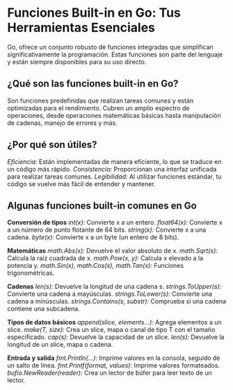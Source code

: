 # Funciones Built-in en Go: Tus Herramientas Esenciales

Go, ofrece un conjunto robusto de funciones integradas que simplifican significativamente la programación. Estas funciones son parte del lenguaje y están siempre disponibles para su uso directo.

## ¿Qué son las funciones built-in en Go?

Son funciones predefinidas que realizan tareas comunes y están optimizadas para el rendimiento. Cubren un amplio espectro de operaciones, desde operaciones matemáticas básicas hasta manipulación de cadenas, manejo de errores y más.

## ¿Por qué son útiles?

_Eficiencia:_ Están implementadas de manera eficiente, lo que se traduce en un código más rápido.
_Consistencia:_ Proporcionan una interfaz unificada para realizar tareas comunes.
_Legibilidad:_ Al utilizar funciones estándar, tu código se vuelve más fácil de entender y mantener.

## Algunas funciones built-in comunes en Go

**Conversión de tipos**
_int(x):_ Convierte x a un entero.
_float64(x):_ Convierte x a un número de punto flotante de 64 bits.
_string(x):_ Convierte x a una cadena.
_byte(x):_ Convierte x a un byte (un entero de 8 bits).

**Matemáticas**
_math.Abs(x):_ Devuelve el valor absoluto de x.
_math.Sqrt(x):_ Calcula la raíz cuadrada de x.
_math.Pow(x, y):_ Calcula x elevado a la potencia y.
_math.Sin(x), math.Cos(x), math.Tan(x):_ Funciones trigonométricas.

**Cadenas**
_len(s):_ Devuelve la longitud de una cadena s.
_strings.ToUpper(s):_ Convierte una cadena a mayúsculas.
_strings.ToLower(s):_ Convierte una cadena a minúsculas.
_strings.Contains(s, substr):_ Comprueba si una cadena contiene una subcadena.

**Tipos de datos básicos**
_append(slice, elements...):_ Agrega elementos a un slice.
_make(T, size):_ Crea un slice, mapa o canal de tipo T con el tamaño especificado.
_cap(s):_ Devuelve la capacidad de un slice.
_len(s):_ Devuelve la longitud de un slice, mapa o cadena.

**Entrada y salida**
_fmt.Println(...):_ Imprime valores en la consola, seguido de un salto de línea.
_fmt.Printf(format, values):_ Imprime valores formateados.
_bufio.NewReader(reader):_ Crea un lector de búfer para leer texto de un lector.
